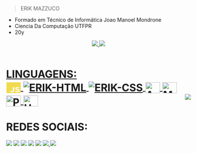  >ERIK MAZZUCO
- Formado em Técnico de Informática Joao Manoel Mondrone
- Ciencia Da Computação UTFPR
- 20y

<div align="center">
<a href="https://github.com/ErikMazzuco">
 <img   height="160em" src="https://github-readme-stats.vercel.app/api?username=ErikMazzuco&show_icons=true&theme=dracula&hide_border=true&include_all_commits=true&count_private=true&bg_color=0D1117"/>
 <img height="160em"
         src="https://github-readme-streak-stats.herokuapp.com/?user=ErikMazzuco&theme=dracula&hide_border=true&stroke=0000&background=0D1117&ring=e05397&fire=e05397&currStreakLabel=e05397"/>
  </div>
<div style="display: inline_block"><br>
<h1 title="SOMENTE BÁSICO">LINGUAGENS: </br>
<img align="center" title="JAVA SCRIPT" alt="ERIK-Js" height="30" width="40" src="https://raw.githubusercontent.com/devicons/devicon/master/icons/javascript/javascript-plain.svg">
  <img align="center" title="HTML5"alt="ERIK-HTML" height="30" width="40" src="https://cdn.jsdelivr.net/gh/devicons/devicon/icons/html5/html5-plain.svg">
  <img align="center" title="CSS" alt="ERIK-CSS" height="30" width="40" src="https://cdn.jsdelivr.net/gh/devicons/devicon/icons/css3/css3-plain.svg">
  <img align="center" title="ANDROID" height="30" width="40" src="https://cdn.jsdelivr.net/gh/devicons/devicon/icons/android/android-plain.svg" />
  <img align="center" title="MYSQL" height="30" width="40"src="https://cdn.jsdelivr.net/gh/devicons/devicon/icons/mysql/mysql-original.svg" />
   <img align="center" title="PHP" height="30" width="40" src="https://cdn.jsdelivr.net/gh/devicons/devicon/icons/php/php-plain.svg" />  
 <img align="center" title="UNITY" height="30" width="40" src="https://www.ambient-it.net/wp-content/uploads/2018/09/unity-175.png"/>
 <img align="right" height="160em" src="https://github-readme-stats.vercel.app/api/top-langs/?username=ErikMazzuco&layout=compact&langs_count=7&theme=apprentice&hide_border=true&bg_color=0D1117"/>
 
 
</div></a> </h1>           
 <h1  >REDES SOCIAIS:</br></h1>
<div>
  <a title="Youtube" href="[https://www.youtube.com/channel/UCDiZI8C5fvnYtiht-28jvkQ" target="_blank"><img src="https://img.shields.io/badge/YouTube-FF0000?"  height="25em" target="_blank"></a>
 <a title="Instagram"  href="https://www.instagram.com/erikmazzuco/"target="_blank"><img src="https://img.shields.io/badge/-Instagram-%23E4405F?style=&logo=instagram&logoColor=white" height="25em" target="_blank"></a>
<a title="Twitch"  href="https://www.twitch.tv/erikmazzuco"target="_blank"><img src="https://img.shields.io/badge/Twitch-9146FF?style=&logo=twitch&logoColor=white" height="25em" target="_blank"></a>
<a title="Discord"  href="https://discordapp.com/users/ErikMazzuco#2437" target="_blank"><img src="https://img.shields.io/badge/Discord-7289DA?style=for-the- badge&logo=discord&logoColor=white" height="25em" target="_blank"></a>
  <a title="E-mail"  href="erikmazzucomatheus789@gmail.com"><img src="https://img.shields.io/badge/-Gmail-%23333?style=&logo=gmail&logoColor=white" height="25em" destino="_blank"></a>
  <a title="Linkdin"  href="https://www.linkedin.com/in/erikmazzuco/" target="_blank"><img src="https://img.shields.io/badge/-LinkedIn-%230077B5?style=for-the- badge&logo=linkedin&logoColor=white" height="25em" target="_blank"> </a>
  <a title="Whatsapp"  href="https://api.whatsapp.com/send?phone=5545999291895" target="_blank"><img src="https://img.shields.io/badge/WhatsApp-25D366?style=&logo=whatsapp&logoColor=white" height="25em" target="_blank"> </a>
  
</div>




<!--![Animação dee cobra](https://github.com/ErikMazzuco/ErikMazzuco/blob/output/github-contribution-grid-snake.svg)-->
